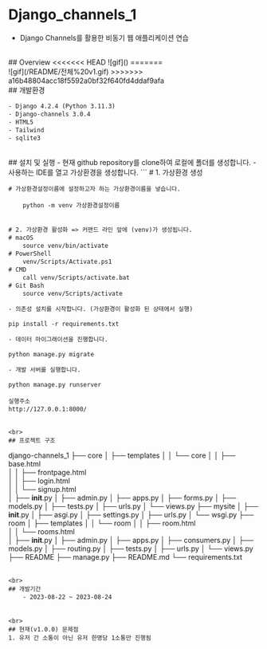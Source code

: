 # Django_channels_1
- Django Channels를 활용한 비동기 웹 애플리케이션 연습
<br>
## Overview
<<<<<<< HEAD
![gif](<README/전체 v1.gif>)
=======
<br>
![gif](/README/전체%20v1.gif)
>>>>>>> a16b48804acc18f5592a0bf32f640fd4ddaf9afa
<br>
## 개발환경

    - Django 4.2.4 (Python 3.11.3)
    - Django-channels 3.0.4
    - HTML5
    - Tailwind
    - sqlite3

<br>
## 설치 및 실행
- 현재 github repository를 clone하여 로컬에 폴더를 생성합니다.
- 사용하는 IDE를 열고 가상환경을 생성합니다.
```
    # 1. 가상환경 생성
    
    # 가상환경설정이름에 설정하고자 하는 가상환경이름을 넣습니다.
    
        python -m venv 가상환경설정이름


    # 2. 가상환경 활성화 => 커맨드 라인 앞에 (venv)가 생성됩니다.
    # macOS
        source venv/bin/activate
    # PowerShell
        venv/Scripts/Activate.ps1
    # CMD
        call venv/Scripts/activate.bat
    # Git Bash
        source venv/Scripts/activate
```
- 의존성 설치를 시작합니다. (가상환경이 활성화 된 상태에서 실행)
```
    pip install -r requirements.txt
```
- 데이터 마이그래이션을 진행합니다.
```
    python manage.py migrate
```
- 개발 서버를 실행합니다.
```
    python manage.py runserver

    실행주소
    http://127.0.0.1:8000/
```

<br>
## 프로젝트 구조
```
django-channels_1
├── core
│   ├── templates
│   │    └── core
│   │         ├── base.html      
│   │         ├── frontpage.html      
│   │         ├── login.html       
│   │         └── signup.html      
│   ├── __init__.py
│   ├── admin.py
│   ├── apps.py
│   ├── forms.py
│   ├── models.py
│   ├── tests.py
│   ├── urls.py
│   └── views.py
├── mysite
│   ├── __init__.py
│   ├── asgi.py
│   ├── settings.py
│   ├── urls.py
│   └── wsgi.py
├── room
│   ├── templates
│   │    └── room
│   │         ├── room.html          
│   │         └── rooms.html      
│   ├── __init__.py
│   ├── admin.py
│   ├── apps.py
│   ├── consumers.py
│   ├── models.py
│   ├── routing.py
│   ├── tests.py
│   ├── urls.py
│   └── views.py
├── README
├── manage.py
├── README.md
└── requirements.txt
```

<br>
## 개발기간
    - 2023-08-22 ~ 2023-08-24


<br>
## 현재(v1.0.0) 문제점
1. 유저 간 소통이 아닌 유저 한명당 1소통만 진행됨
